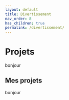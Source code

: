 ```yaml
---
layout: default
title: Divertissement
nav_order: 8
has_children: true
permalink: /divertissement/
---
```


# Projets
bonjour 

## Mes projets
bonjour